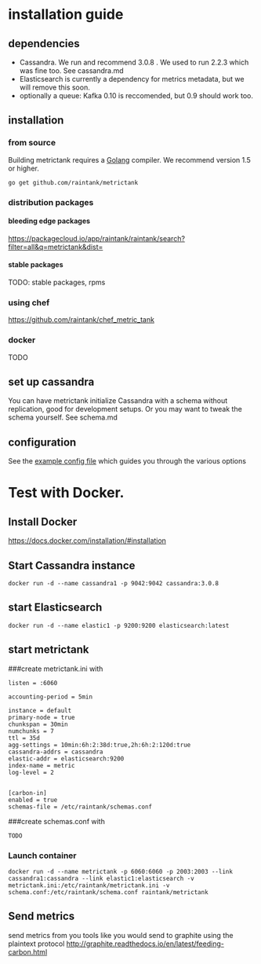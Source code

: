 # installation guide

## dependencies

* Cassandra. We run and recommend 3.0.8 .  We used to run 2.2.3 which was fine too. See cassandra.md
* Elasticsearch is currently a dependency for metrics metadata, but we will remove this soon.
* optionally a queue: Kafka 0.10 is reccomended, but 0.9 should work too.

## installation

### from source

Building metrictank requires a [Golang](https://golang.org/) compiler.
We recommend version 1.5 or higher.

```
go get github.com/raintank/metrictank
```

### distribution packages

#### bleeding edge packages

https://packagecloud.io/app/raintank/raintank/search?filter=all&q=metrictank&dist=

#### stable packages

TODO: stable packages, rpms

### using chef
https://github.com/raintank/chef_metric_tank

### docker

TODO

## set up cassandra

You can have metrictank initialize Cassandra with a schema without replication, good for development setups.
Or you may want to tweak the schema yourself. See schema.md

## configuration

See the [example config file](https://github.com/raintank/metrictank/blob/master/metrictank-sample.ini) which guides you through the various options


# Test with Docker.

## Install Docker
https://docs.docker.com/installation/#installation

## Start Cassandra instance
`docker run -d --name cassandra1 -p 9042:9042 cassandra:3.0.8`

## start Elasticsearch
`docker run -d --name elastic1 -p 9200:9200 elasticsearch:latest`

## start metrictank
###create metrictank.ini with 
```
listen = :6060

accounting-period = 5min

instance = default
primary-node = true
chunkspan = 30min
numchunks = 7
ttl = 35d
agg-settings = 10min:6h:2:38d:true,2h:6h:2:120d:true
cassandra-addrs = cassandra
elastic-addr = elasticsearch:9200
index-name = metric
log-level = 2


[carbon-in]
enabled = true
schemas-file = /etc/raintank/schemas.conf

```
###create schemas.conf with
```
TODO
```

### Launch container
`docker run -d --name metrictank -p 6060:6060 -p 2003:2003 --link cassandra1:cassandra --link elastic1:elasticsearch -v metrictank.ini:/etc/raintank/metrictank.ini -v schema.conf:/etc/raintank/schema.conf raintank/metrictank`


## Send metrics
send metrics from you tools like you would send to graphite using the plaintext protocol
http://graphite.readthedocs.io/en/latest/feeding-carbon.html

